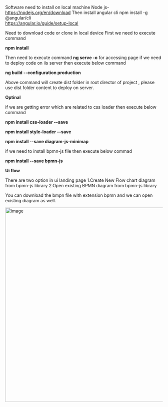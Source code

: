 Software need to install on local machine
Node js- https://nodejs.org/en/download
Then install angular cli
npm install -g @angular/cli  
https://angular.io/guide/setup-local


Need to download code or clone in local device
First we need to execute command

**npm install**

Then need to execute command **ng serve -o** for accessing page
if we need to deploy code on iis server then execute below command

**ng build --configuration production**

Above command will create dist folder in root director of project , please use dist folder content to deploy on server.

**Optinal**

if we are getting error which are related to css loader then execute below command 

**npm install css-loader --save**

**npm install style-loader --save**

**npm install --save diagram-js-minimap**

if we need to install bpmn-js file then execute below commad

**npm install --save bpmn-js**

**Ui flow**

There are two option in ui landing page 
1.Create New Flow chart diagram from bpmn-js library
2.Open existing BPMN diagram from bpmn-js library

You can download the bmpn file with extension bpmn and we can open existing diagram as well.

<img width="621" alt="image" src="https://github.com/imaginatexr/conditionalprocedurediagram/assets/149040365/ca598587-8143-4f38-a35f-7138585b5a29">

